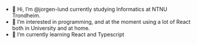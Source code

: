 - 👋 Hi, I’m @jorgen-lund currently studying Informatics at NTNU Trondheim. 
- 👀 I’m interested in programming, and at the moment using a lot of React both in University and at home. 
- 🌱 I’m currently learning React and Typescript

<!---
jorgen-lund/jorgen-lund is a ✨ special ✨ repository because its `README.md` (this file) appears on your GitHub profile.
You can click the Preview link to take a look at your changes.
--->
